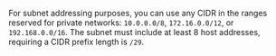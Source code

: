 For subnet addressing purposes, you can use any CIDR in the ranges reserved for private networks: `10.0.0.0/8`, `172.16.0.0/12`, or `192.168.0.0/16`. The subnet must include at least 8 host addresses, requiring a CIDR prefix length is `/29`.